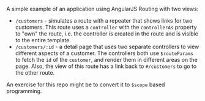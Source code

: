 A simple example of an application using AngularJS Routing with two
views:

* `/customers` - simulates a route with a repeater that shows links for
  two customers.  This route uses a `controller` with the `controllerAs`
property to "own" the route, i.e. the controller is created in the route
and is visible to the entire template.
* `/customers/:id` - a detail page that uses two separate controllers to
  view different aspects of a customer. The controllers both use
`$routeParams` to fetch the `id` of the `customer`, and render them in
different areas on the page. Also, the view of this route has a link
back to `#/customers` to go to the other route.

An exercise for this repo might be to convert it to `$scope` based
programming.

